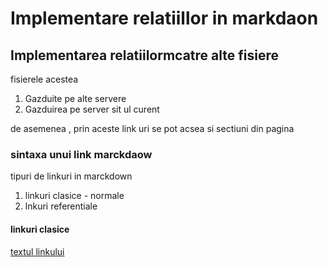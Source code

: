 # Implementare relatiillor in markdaon 
## Implementarea relatiilormcatre alte fisiere 

fisierele acestea 
1. Gazduite pe alte servere 
2. Gazduirea pe server sit ul curent

de asemenea , prin aceste link uri se pot acsea si sectiuni din pagina 

### sintaxa unui link marckdaow
tipuri de linkuri in marckdown
1. linkuri clasice - normale
2. lnkuri referentiale

#### linkuri clasice 
[textul linkului ](wwww.google.com)

